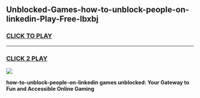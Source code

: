 
## Unblocked-Games-how-to-unblock-people-on-linkedin-Play-Free-lbxbj
<h3>
<a href="https://premium76.site?title=how-to-unblock-people-on-linkedin&ref=23A">CLICK TO PLAY</a></h3>
<hr>

<h3>
<a href="https://premium76.site?title=how-to-unblock-people-on-linkedin&ref=23A">CLICK 2 PLAY</a>
  
</h3>

<a href="https://premium76.site?title=how-to-unblock-people-on-linkedin&ref=23A"><img src="https://clearcache.store/games.png"></a>


**how-to-unblock-people-on-linkedin games unblocked: Your Gateway to Fun and Accessible Online Gaming**
